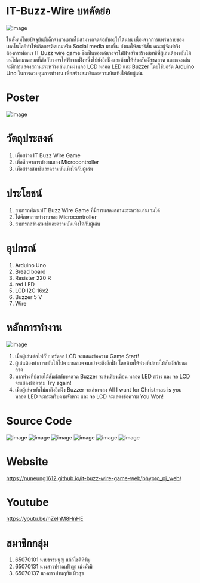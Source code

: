 # IT-Buzz-Wire บทคัดย่อ
  ![image](https://github.com/aaomprt/IT-Buzz-Wire-Game/assets/117812669/91786ec6-358f-4133-80b2-30e556c3e7de)

  ในสังคมไทยปัจจุบันมีเด็กจำนวนมากไม่สามารถจดจ่อกับอะไรได้นาน เนื่องจากการแพร่หลายของเทคโนโลยีทำให้เกิดการติดเกมหรือ Social media มากขึ้น ส่งผลให้สมาธิสั้น คณะผู้จัดทำจึงต้องการพัฒนา IT Buzz wire game ซึ่งเป็นของเล่นวงจรไฟฟ้าเสริมสร้างสมาธิที่ผู้เล่นต้องขยับไม้วนไปตามขดลวดที่ต่อกับวงจรไฟฟ้าจากฝั่งหนึ่งไปยังอีกฝั่งและห้ามให้ห่วงสัมผัสขดลวด และขณะเล่นจะมีการแสดงสถานะระหว่างเล่นเกมผ่านจอ LCD หลอด LED และ Buzzer โดยใช้บอร์ด Arduino Uno ในการควบคุมการทำงาน เพื่อสร้างสมาธิและความบันเทิงให้กับผู้เล่น


# Poster
![image](https://github.com/aaomprt/IT-Buzz-Wire-Game/assets/93991575/209e14fe-fdf1-4b8d-85ef-64a6693e6fd9)



# วัตถุประสงค์
1. เพื่อสร้าง IT Buzz Wire Game
2. เพื่อศึกษาการทำงานของ Microcontroller
3. เพื่อสร้างสมาธิและความบันเทิงให้กับผู้เล่น


# ประโยชน์
1. สามารถพัฒนาIT Buzz Wire Game ที่มีการแสดงสถานะระหว่างเล่นเกมได้
2. ได้ศึกษาการทำงานของ Microcontroller
3. สามารถสร้างสมาธิและความบันเทิงให้กับผู้เล่น

# อุปกรณ์
1. Arduino Uno
2. Bread board
3. Resister 220 R
4. red LED
5. LCD I2C 16x2
6. Buzzer 5 V
7. Wire

# หลักการทำงาน
![image](https://github.com/aaomprt/IT-Buzz-Wire-Game/assets/117812669/a58b0df0-4402-4d68-b1e2-d2002620d5f6)

1. เมื่อผู้เล่นต่อไฟกับบอร์ดจอ LCD จะแสดงข้อความ Game Start!
2. ผู้เล่นต้องทำการขยับไม้ไปตามขดลวดจนกว่าจะถึงอีกฝั่ง โดยห้ามให้ห่วงที่ปลายไม้สัมผัสกับขดลวด
3. หากห่วงที่ปลายไม้สัมผัสกับขดลวด Buzzer จะส่งเสียงเตือน หลอด LED สว่าง และ จอ LCD จะแสดงข้อความ Try again!
4. เมื่อผู้เล่นขยับไม้มาถึงอีกฝั่ง Buzzer จะเล่นเพลง All I want for Christmas is you หลอด LED จะกระพริบตามจังหวะ และ จอ LCD จะแสดงข้อความ You Won!

# Source Code
![image](https://github.com/aaomprt/IT-Buzz-Wire-Game/assets/117812669/864107f1-81b3-48bb-ac8d-aee6f6e37106)
![image](https://github.com/aaomprt/IT-Buzz-Wire-Game/assets/117812669/bc1b8dce-1ec0-4d00-bdca-c733dd98c79b)
![image](https://github.com/aaomprt/IT-Buzz-Wire-Game/assets/117812669/9a2e9593-ddc7-415a-8ecd-b3185b6eda5c)
![image](https://github.com/aaomprt/IT-Buzz-Wire-Game/assets/117812669/e06cf740-79fa-4c5b-b491-23805a29eb38)
![image](https://github.com/aaomprt/IT-Buzz-Wire-Game/assets/117812669/8ab6e408-c19d-40b3-8381-921d1644fcf1)
![image](https://github.com/aaomprt/IT-Buzz-Wire-Game/assets/117812669/e114246c-d371-4164-a753-56a73394c849)







# Website
https://nuneung1612.github.io/it-buzz-wire-game-web/phypro_pj_web/ 
# Youtube
https://youtu.be/nZelnM8HnHE 
# สมาชิกกลุ่ม
1. 65070101 นายธรรมนูญ แก้วโชติหิรัญ
2. 65070131 นางสาวปราณปรีญา เม่งมั่งมี
3. 65070137 นางสาวปานฤทัย ผิวสุข

